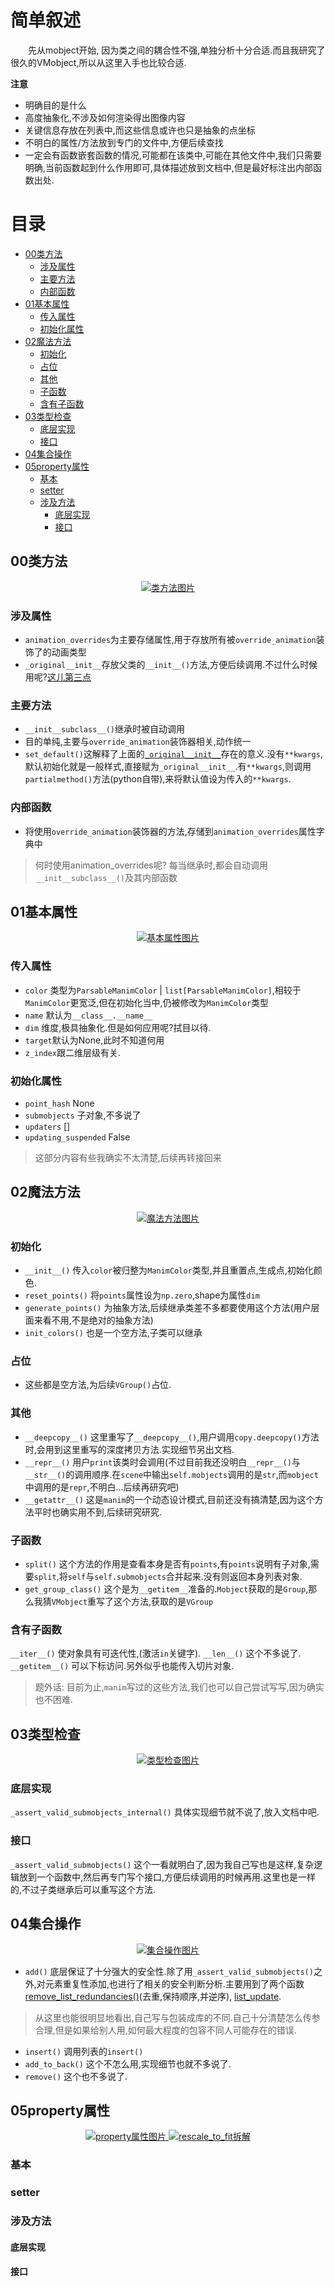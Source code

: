 # 简单叙述
&emsp;&emsp;先从mobject开始, 因为类之间的耦合性不强,单独分析十分合适.而且我研究了很久的VMobject,所以从这里入手也比较合适.

**注意** 
- 明确目的是什么
- 高度抽象化,不涉及如何渲染得出图像内容
- 关键信息存放在列表中,而这些信息或许也只是抽象的点坐标
- 不明白的属性/方法放到专门的文件中,方便后续查找
- 一定会有函数嵌套函数的情况,可能都在该类中,可能在其他文件中,我们只需要明确,当前函数起到什么作用即可,具体描述放到文档中,但是最好标注出内部函数出处.

# 目录
- [00类方法](#00类方法)
    - [涉及属性](#涉及属性)
    - [主要方法](#主要方法)
    - [内部函数](#内部函数)
- [01基本属性](#01基本属性)
    - [传入属性](#传入属性)
    - [初始化属性](#初始化属性)
- [02魔法方法](#02魔法方法)
    - [初始化](#初始化)
    - [占位](#占位)
    - [其他](#其他)
    - [子函数](#子函数)
    - [含有子函数](#含有子函数)
- [03类型检查](#03类型检查)
    - [底层实现](#底层实现)
    - [接口](#接口)
- [04集合操作](#04集合操作)
- [05property属性](#05property属性)
    - [基本](#基本)
    - [setter](#setter)
    - [涉及方法](#涉及方法)
        - [底层实现](#底层实现)
        - [接口](#接口)




## 00类方法

<p align="center">
    <a href = "https://github.com" target="_blank">
        <img src="../../../out/manim/mobject/mobject/00类方法.svg" alt="类方法图片" title = "类方法">
    </a>
</p>

### 涉及属性
- `animation_overrides`为主要存储属性,用于存放所有被`override_animation`装饰了的动画类型
- `_original__init__`存放父类的`__init__()`方法,方便后续调用.不过什么时候用呢?[这儿第三点](#主要方法)
### 主要方法
- `__init__subclass__()`继承时被自动调用
- 目的单纯,主要与`override_animation`装饰器相关,动作统一
- `set_default()`这解释了上面的[`_original__init__`](#涉及属性)存在的意义.没有`**kwargs`,默认初始化就是一般样式,直接赋为`_original__init__`.有`**kwargs`,则调用`partialmethod()`方法(python自带),来将默认值设为传入的`**kwargs`.
### 内部函数
- 将使用`override_animation`装饰器的方法,存储到`animation_overrides`属性字典中

> 何时使用animation_overrides呢?
> 每当继承时,都会自动调用`__init__subclass__()`及其内部函数

## 01基本属性

<p align="center">
    <a href = "https://github.com" target="_blank">
        <img src="../../../out/manim/mobject/mobject/01基本属性.svg" alt="基本属性图片" title = "基本属性">
    </a>
</p>

### 传入属性
- `color` 类型为`ParsableManimColor` | `list[ParsableManimColor]`,相较于`ManimColor`更宽泛,但在初始化当中,仍被修改为`ManimColor`类型
- `name` 默认为`__class__.__name__`
- `dim` 维度,极具抽象化.但是如何应用呢?拭目以待.
- `target`默认为None,此时不知道何用
- `z_index`跟二维层级有关.
### 初始化属性
- `point_hash` None
- `submobjects` 子对象,不多说了
- `updaters` []
- `updating_suspended` False
> 这部分内容有些我确实不太清楚,后续再转接回来
## 02魔法方法

<p align="center">
    <a href = "https://github.com" target="_blank">
        <img src="../../../out/manim/mobject/mobject/02魔法方法.svg" alt="魔法方法图片" title = "魔法方法">
    </a>
</p>

### 初始化
- `__init__()` 传入`color`被归整为`ManimColor`类型,并且重置点,生成点,初始化颜色.
- `reset_points()` 将`points`属性设为`np.zero`,shape为属性`dim`
- `generate_points()` 为抽象方法,后续继承类差不多都要使用这个方法(用户层面来看不用,不是绝对的抽象方法)
- `init_colors()` 也是一个空方法,子类可以继承
### 占位
- 这些都是空方法,为后续`VGroup()`占位.
### 其他
- `__deepcopy__()` 这里重写了`__deepcopy__()`,用户调用`copy.deepcopy()`方法时,会用到这里重写的深度拷贝方法.实现细节另出文档.
- `__repr__()` 用户`print`该类时会调用(不过目前我还没明白`__repr__()`与`__str__()`的调用顺序.在`scene`中输出`self.mobjects`调用的是`str`,而`mobject`中调用的是`repr`,不明白...后续再研究吧)
- `__getattr__()` 这是`manim`的一个动态设计模式,目前还没有搞清楚,因为这个方法平时也确实用不到,后续研究研究.
### 子函数
- `split()` 这个方法的作用是查看本身是否有`points`,有`points`说明有子对象,需要`split`,将`self`与`self.submobjects`合并起来.没有则返回本身列表对象.
- `get_group_class()` 这个是为`__getitem__`准备的.`Mobject`获取的是`Group`,那么我猜`VMobject`重写了这个方法,获取的是`VGroup`
### 含有子函数
`__iter__()` 使对象具有可迭代性,(激活`in`关键字).
`__len__()` 这个不多说了.
`__getitem__()` 可以下标访问.另外似乎也能传入切片对象.
> 题外话: 目前为止,`manim`写过的这些方法,我们也可以自己尝试写写,因为确实也不困难.
## 03类型检查

<p align="center">
    <a href = "https://github.com" target="_blank">
        <img src="../../../out/manim/mobject/mobject/03类型检查.svg" alt="类型检查图片" title = "类型检查">
    </a>
</p>

### 底层实现
`_assert_valid_submobjects_internal()` 具体实现细节就不说了,放入文档中吧.
### 接口
`_assert_valid_submobjects()` 这个一看就明白了,因为我自己写也是这样,复杂逻辑放到一个函数中,然后再专门写个接口,方便后续调用的时候再用.这里也是一样的,不过子类继承后可以重写这个方法.
## 04集合操作

<p align="center">
    <a href = "https://github.com" target="_blank">
        <img src="../../../out/manim/mobject/mobject/04集合操作.svg" alt="集合操作图片" title = "集合操作">
    </a>
</p>

- `add()` 底层保证了十分强大的安全性.除了用`_assert_valid_submobjects()`之外,对元素重复性添加,也进行了相关的安全判断分析.主要用到了两个函数[remove_list_redundancies()](https://github.com/ManimCommunity/manim/blob/main/manim/utils/iterables.py#L257)(去重,保持顺序,并逆序), [list_update](https://github.com/ManimCommunity/manim/blob/main/manim/utils/iterables.py#L149).
> 从这里也能很明显地看出,自己写与包装成库的不同.自己十分清楚怎么传参合理,但是如果给别人用,如何最大程度的包容不同人可能存在的错误.
- `insert()` 调用列表的`insert()`
- `add_to_back()` 这个不怎么用,实现细节也就不多说了.
- `remove()` 这个也不多说了.
## 05property属性

<p align="center">
    <a href = "https://github.com" target="_blank">
        <img src="../../../out/manim/mobject/mobject/05property属性.svg" alt="property属性图片" title = "property属性">
    </a>
    <a href = "https://github.com" target="_blank">
        <img src="../../../out/manim/mobject/mobject/051property属性.svg" alt="rescale_to_fit拆解" title = "rescale_to_fit函数拆解">
    </a>
</p>

### 基本
### setter
### 涉及方法
#### 底层实现
#### 接口

